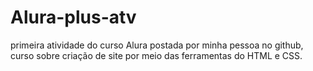 # Alura-plus-atv
primeira atividade do curso Alura postada por minha pessoa no github, curso sobre criação de site por meio das ferramentas do HTML e CSS. 

